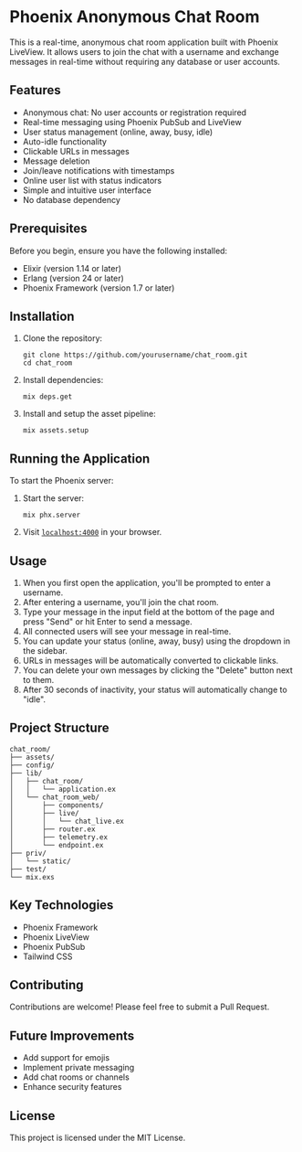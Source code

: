 # Phoenix Anonymous Chat Room

This is a real-time, anonymous chat room application built with Phoenix LiveView. It allows users to join the chat with a username and exchange messages in real-time without requiring any database or user accounts.

## Features

- Anonymous chat: No user accounts or registration required
- Real-time messaging using Phoenix PubSub and LiveView
- User status management (online, away, busy, idle)
- Auto-idle functionality
- Clickable URLs in messages
- Message deletion
- Join/leave notifications with timestamps
- Online user list with status indicators
- Simple and intuitive user interface
- No database dependency

## Prerequisites

Before you begin, ensure you have the following installed:

- Elixir (version 1.14 or later)
- Erlang (version 24 or later)
- Phoenix Framework (version 1.7 or later)

## Installation

1. Clone the repository:
   ```
   git clone https://github.com/yourusername/chat_room.git
   cd chat_room
   ```

2. Install dependencies:
   ```
   mix deps.get
   ```

3. Install and setup the asset pipeline:
   ```
   mix assets.setup
   ```

## Running the Application

To start the Phoenix server:

1. Start the server:
   ```
   mix phx.server
   ```

2. Visit [`localhost:4000`](http://localhost:4000) in your browser.

## Usage

1. When you first open the application, you'll be prompted to enter a username.
2. After entering a username, you'll join the chat room.
3. Type your message in the input field at the bottom of the page and press "Send" or hit Enter to send a message.
4. All connected users will see your message in real-time.
5. You can update your status (online, away, busy) using the dropdown in the sidebar.
6. URLs in messages will be automatically converted to clickable links.
7. You can delete your own messages by clicking the "Delete" button next to them.
8. After 30 seconds of inactivity, your status will automatically change to "idle".

## Project Structure

```
chat_room/
├── assets/
├── config/
├── lib/
│   ├── chat_room/
│   │   └── application.ex
│   └── chat_room_web/
│       ├── components/
│       ├── live/
│       │   └── chat_live.ex
│       ├── router.ex
│       ├── telemetry.ex
│       └── endpoint.ex
├── priv/
│   └── static/
├── test/
└── mix.exs
```

## Key Technologies

- Phoenix Framework
- Phoenix LiveView
- Phoenix PubSub
- Tailwind CSS

## Contributing

Contributions are welcome! Please feel free to submit a Pull Request.

## Future Improvements

- Add support for emojis
- Implement private messaging
- Add chat rooms or channels
- Enhance security features

## License

This project is licensed under the MIT License.
